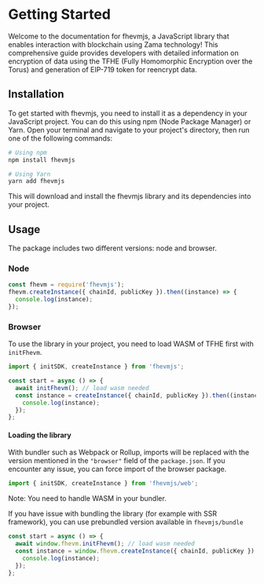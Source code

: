 # Getting Started

Welcome to the documentation for fhevmjs, a JavaScript library that enables interaction with blockchain using Zama technology! This comprehensive guide provides developers with detailed information on encryption of data using the TFHE (Fully Homomorphic Encryption over the Torus) and generation of EIP-719 token for reencrypt data.

## Installation

To get started with fhevmjs, you need to install it as a dependency in your JavaScript project. You can do this using npm (Node Package Manager) or Yarn. Open your terminal and navigate to your project's directory, then run one of the following commands:

```bash
# Using npm
npm install fhevmjs

# Using Yarn
yarn add fhevmjs
```

This will download and install the fhevmjs library and its dependencies into your project.

## Usage

The package includes two different versions: node and browser.

### Node

```javascript
const fhevm = require('fhevmjs');
fhevm.createInstance({ chainId, publicKey }).then((instance) => {
  console.log(instance);
});
```

### Browser

To use the library in your project, you need to load WASM of TFHE first with `initFhevm`.

```javascript
import { initSDK, createInstance } from 'fhevmjs';

const start = async () => {
  await initFhevm(); // load wasm needed
  const instance = createInstance({ chainId, publicKey }).then((instance) => {
    console.log(instance);
  });
};
```

#### Loading the library

With bundler such as Webpack or Rollup, imports will be replaced with the version mentioned in the `"browser"` field of the `package.json`. If you encounter any issue, you can force import of the browser package.

```javascript
import { initSDK, createInstance } from 'fhevmjs/web';
```

Note: You need to handle WASM in your bundler.

If you have issue with bundling the library (for example with SSR framework), you can use prebundled version available in `fhevmjs/bundle`

```javascript
const start = async () => {
  await window.fhevm.initFhevm(); // load wasm needed
  const instance = window.fhevm.createInstance({ chainId, publicKey }).then((instance) => {
    console.log(instance);
  });
};
```
